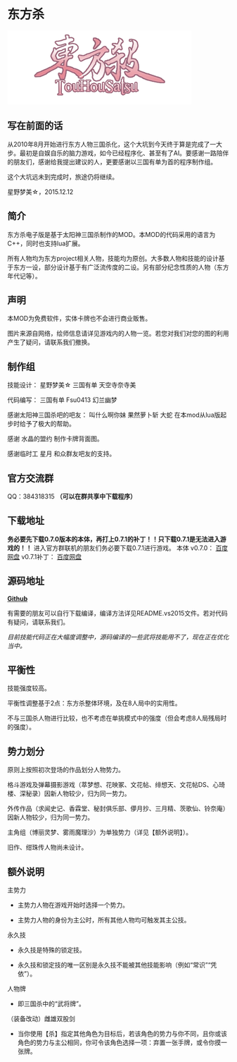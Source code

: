 东方杀
===============

![](images/page/touhousatsu-icon.png)


写在前面的话
---------------
从2010年8月开始进行东方人物三国杀化，这个大坑到今天终于算是完成了一大步。最初是自娱自乐的脑力游戏，如今已经程序化、甚至有了AI。要感谢一路陪伴的朋友们，感谢给我提出建议的人，更要感谢以三国有单为首的程序制作组。

这个大坑远未到完成时，旅途仍将继续。


星野梦美☆，2015.12.12

简介
--------------
东方杀电子版是基于太阳神三国杀制作的MOD。本MOD的代码采用的语言为C++，同时也支持lua扩展。

所有人物均为东方project相关人物，技能均为原创。大多数人物和技能的设计基于东方一设，部分设计基于有广泛流传度的二设。另有部分纪念性质的人物（东方年代记等）。

声明
--------------
本MOD为免费软件，实体卡牌也不会进行商业贩售。

图片来源自网络，绘师信息请详见游戏内的人物一览。若您对我们对您的图的利用产生了疑问，请联系我们撤换。

制作组
--------------
技能设计： 星野梦美☆ 三国有单 天空寺奈寺美

代码编写： 三国有单 Fsu0413 幻兰幽梦

感谢太阳神三国杀吧的吧友： 叫什么啊你妹 果然萝卜斩 大蛇 在本mod从lua版起步时给予了极大的帮助。

感谢 水晶的盟约 制作卡牌背面图。

感谢临时工 星月 和众群友吧友的支持。

官方交流群
---------------
QQ：384318315
__（可以在群共享中下载程序）__

下载地址
---------------
__务必要先下载0.7.0版本的本体，再打上0.7.1的补丁！！只下载0.7.1是无法进入游戏的！！__
进入官方群联机的朋友们务必要下载0.7.1进行游戏。
本体 v0.7.0： [百度网盘][download070]
v0.7.1补丁： [百度网盘][download071]

  [download070]: http://pan.baidu.com/s/1bo3UH4
  [download071]: http://pan.baidu.com/s/1hqZBXMO

源码地址
---------------
__[Github][touhoukill]__

有需要的朋友可以自行下载编译，编译方法详见README.vs2015文件。若对代码有疑问，请联系我们。

_目前技能代码正在大幅度调整中，源码编译的一些武将技能用不了，现在正在优化当中。_

  [touhoukill]: https://github.com/lwtmusou/touhoukill

平衡性
---------------
技能强度较高。

平衡性调整基于2点：东方杀整体环境，及在8人局中的实用性。

不与三国杀人物进行比较，也不考虑在单挑模式中的强度（但会考虑8人局残局时的强度）。

势力划分
---------------
原则上按照初次登场的作品划分人物势力。

格斗游戏及弹幕摄影游戏（萃梦想、花映冢、文花帖、绯想天、文花帖DS、心琦楼、深秘录）因新人物较少，归为同一势力。

外传作品（求闻史记、香霖堂、秘封俱乐部、儚月抄、三月精、茨歌仙、铃奈庵）因新人物较少，归为同一势力。

主角组（博丽灵梦、雾雨魔理沙）为单独势力（详见【额外说明】）。

旧作、绀珠传人物尚未设计。

额外说明
---------------
主势力

- 主势力人物在游戏开始时选择一个势力。

- 主势力人物的身份为主公时，所有其他人物均可触发其主公技。

永久技

- 永久技是特殊的锁定技。

- 永久技和锁定技的唯一区别是永久技不能被其他技能影响（例如“常识”“凭依”）。

人物牌

- 即三国杀中的“武将牌”。

（装备改动）雌雄双股剑

- 当你使用【杀】指定其他角色为目标后，若该角色的势力与你不同，且你或该角色的势力与主公相同，你可令该角色选择一项：弃置一张手牌，或令你摸一张牌。


